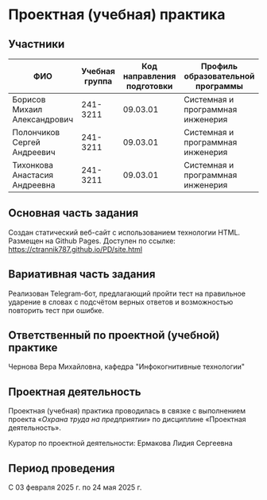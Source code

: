 # Проектная (учебная) практика

## Участники

| ФИО | Учебная группа | Код направления подготовки | Профиль образовательной программы |
|-|-|-|-|
| Борисов Михаил Александрович |241-3211|09.03.01|Системная и программная инженерия|
| Полончиков Сергей Андреевич |241-3211|09.03.01|Системная и программная инженерия|
| Тихонкова Анастасия Андреевна |241-3211|09.03.01|Системная и программная инженерия|


## Основная часть задания
Создан статический веб-сайт с использованием технологии HTML. Размещен на Github Pages. Доступен по ссылке: https://ctrannik787.github.io/PD/site.html

## Вариативная часть задания

Реализован Telegram-бот, предлагающий пройти тест на правильное ударение в словах с подсчётом верных ответов и возможностью повторить тест при ошибке.

## Ответственный по проектной (учебной) практике

Чернова Вера Михайловна, кафедра "Инфокогнитивные технологии"

## Проектная деятельность

Проектная (учебная) практика проводилась в связке с выполнением проекта «*Охрана труда на предприятии*» по дисциплине «Проектная деятельность».

Куратор по проектной деятельности: Ермакова Лидия Сергеевна

## Период проведения

С 03 февраля 2025 г. по 24 мая 2025 г.
